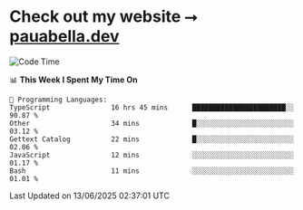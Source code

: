 # Check out my website ⭢ [pauabella.dev](https://pauabella.dev)

<!--START_SECTION:waka-->
![Code Time](http://img.shields.io/badge/Code%20Time-4%2C526%20hrs%2042%20mins-blue)

📊 **This Week I Spent My Time On** 

```text
💬 Programming Languages: 
TypeScript               16 hrs 45 mins      ███████████████████████░░   90.87 % 
Other                    34 mins             █░░░░░░░░░░░░░░░░░░░░░░░░   03.12 % 
Gettext Catalog          22 mins             █░░░░░░░░░░░░░░░░░░░░░░░░   02.06 % 
JavaScript               12 mins             ░░░░░░░░░░░░░░░░░░░░░░░░░   01.17 % 
Bash                     11 mins             ░░░░░░░░░░░░░░░░░░░░░░░░░   01.01 % 
```


 Last Updated on 13/06/2025 02:37:01 UTC
<!--END_SECTION:waka-->

